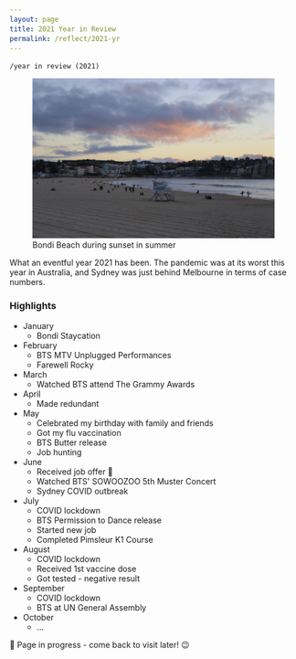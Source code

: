 ```yaml
---
layout: page
title: 2021 Year in Review
permalink: /reflect/2021-yr
---
```


`/year in review (2021)`

<figure>
<img src="/assets/2021-01-bondi-1.jpg" alt="Bondi Beach during sunset">
<figcaption>Bondi Beach during sunset in summer</figcaption>
</figure>

What an eventful year 2021 has been. The pandemic was at its worst this year in Australia, and Sydney was just behind Melbourne in terms of case numbers. 


### Highlights

- January
  - Bondi Staycation
- February
  - BTS MTV Unplugged Performances
  - Farewell Rocky
- March
  - Watched BTS attend The Grammy Awards
- April
  - Made redundant
- May
  - Celebrated my birthday with family and friends
  - Got my flu vaccination
  - BTS Butter release
  - Job hunting
- June
  - Received job offer 🎉
  - Watched BTS' SOWOOZOO 5th Muster Concert
  - Sydney COVID outbreak
- July
  - COVID lockdown
  - BTS Permission to Dance release
  - Started new job
  - Completed Pimsleur K1 Course
- August
  - COVID lockdown
  - Received 1st vaccine dose
  - Got tested - negative result
- September
  - COVID lockdown
  - BTS at UN General Assembly
- October
  - ...

🚧 Page in progress - come back to visit later! 😉 

<style>
  .wrapper {
    max-width: 58em;
  }
</style>